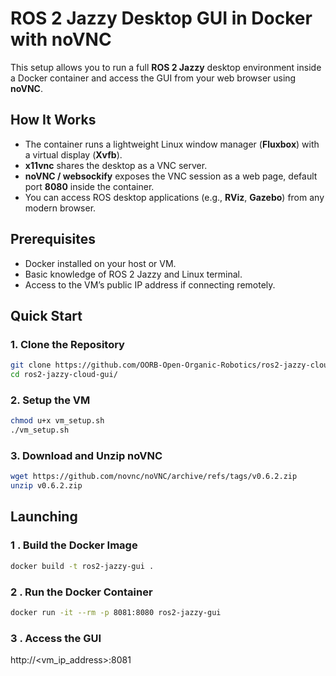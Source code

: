 # ROS 2 Jazzy Desktop GUI in Docker with noVNC

This setup allows you to run a full **ROS 2 Jazzy** desktop environment inside a Docker container and access the GUI from your web browser using **noVNC**.


## How It Works

- The container runs a lightweight Linux window manager (**Fluxbox**) with a virtual display (**Xvfb**).  
- **x11vnc** shares the desktop as a VNC server.  
- **noVNC / websockify** exposes the VNC session as a web page, default port **8080** inside the container.  
- You can access ROS desktop applications (e.g., **RViz**, **Gazebo**) from any modern browser.


## Prerequisites

- Docker installed on your host or VM.
- Basic knowledge of ROS 2 Jazzy and Linux terminal.
- Access to the VM’s public IP address if connecting remotely.


## Quick Start

### 1. Clone the Repository

```bash
git clone https://github.com/OORB-Open-Organic-Robotics/ros2-jazzy-cloud-gui.git
cd ros2-jazzy-cloud-gui/
```
### 2. Setup the VM
```bash
chmod u+x vm_setup.sh
./vm_setup.sh
```
### 3. Download and Unzip noVNC
```bash
wget https://github.com/novnc/noVNC/archive/refs/tags/v0.6.2.zip
unzip v0.6.2.zip
```
## Launching

### 1 . Build the Docker Image
 ```bash
 docker build -t ros2-jazzy-gui .
 ```
### 2 . Run the Docker Container
 ```bash
docker run -it --rm -p 8081:8080 ros2-jazzy-gui
 ```
### 3 . Access the GUI
http://<vm_ip_address>:8081
